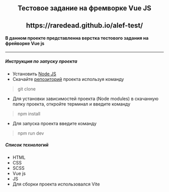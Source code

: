 <h2 align="center">Тестовое задание на фремворке Vue JS</h1>
<h2 align="center">https://raredead.github.io/alef-test/</h1>

#### В данном проекте представленна верстка тестового задания на фрейворке Vue js
---
##### Инструкция по запуску проекта
* Установить [Node JS](https://nodejs.org/en)
* Скачайте [репозиторий](https://github.com/raredead/Cyberia-test-task.git) проекта используя команду 
> git clone
* Для установки зависимостей проекта (Node modules) в скачанную папку проекта, откройте терминал и введите команду
> npm install
* Для запуска проекта введите команду 
> npm run dev

##### Список технологий
* HTML
* CSS
* SCSS
* Vue js
* JS
* Для сборки проекта использовался Vite
